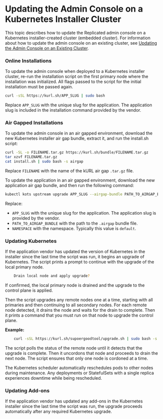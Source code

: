 # Updating the Admin Console on a Kubernetes Installer Cluster

This topic describes how to update the Replicated admin console on a Kubernetes installer-created cluster (embedded cluster).
For information about how to update the admin console on an existing cluster, see [Updating the Admin Console on an Existing Cluster](updating-existing-cluster).

### Online Installations

To update the admin console when deployed to a Kubernetes installer cluster, re-run the installation script on the first primary node where the installation was initialized. All flags passed to the script for the initial installation must be passed again.

```bash
curl -sSL https://kurl.sh/APP_SLUG | sudo bash
```

Replace `APP_SLUG` with the unique slug for the application. The application slug is included in the installation command provided by the vendor.

### Air Gapped Installations

To update the admin console in an air gapped environment, download the new Kubernetes installer air gap bundle, extract it, and run the install.sh script:

```bash
curl -SL -o FILENAME.tar.gz https://kurl.sh/bundle/FILENAME.tar.gz
tar xzvf FILENAME.tar.gz
cat install.sh | sudo bash -s airgap
```

Replace `FILENAME` with the name of the kURL air gap `.tar.gz` file.

To update the application in an air gapped environment, download the new application air gap bundle, and then run the following command:

```bash
kubectl kots upstream upgrade APP_SLUG --airgap-bundle PATH_TO_AIRGAP_BUNDLE -n NAMESPACE
```

Replace:

* `APP_SLUG` with the unique slug for the application. The application slug is provided by the vendor.
* `PATH_TO_AIRGAP_BUNDLE` with the path to the `.airgap` bundle file.
* `NAMESPACE` with the namespace. Typically this value is `default`.

### Updating Kubernetes

If the application vendor has updated the version of Kubernetes in the installer since the last time the script was run, it begins an upgrade of Kubernetes. The script prints a prompt to continue with the upgrade of the local primary node.

```bash
    Drain local node and apply upgrade?
```

If confirmed, the local primary node is drained and the upgrade to the control plane is applied.

Then the script upgrades any remote nodes one at a time, starting with all primaries and then continuing to all secondary nodes.
For each remote node detected, it drains the node and waits for the drain to complete.
Then it prints a command that you must run on that node to upgrade the control plane.

**Example:**

```bash
    curl -sSL https://kurl.sh/supoergoodtool/upgrade.sh | sudo bash -s hostname-check=master-node-2 kubernetes-version=v1.15.3
```

The script polls the status of the remote node until it detects that the upgrade is complete. Then it uncordons that node and proceeds to drain the next node. The script ensures that only one node is cordoned at a time.

The Kubernetes scheduler automatically reschedules pods to other nodes during maintenance. Any deployments or StatefulSets with a single replica experiences downtime while being rescheduled.

### Updating Add-ons

If the application vendor has updated any add-ons in the Kubernetes installer since the last time the script was run, the upgrade proceeds automatically after any required Kubernetes upgrade.

